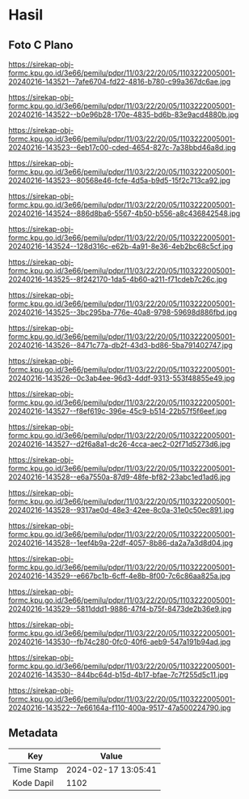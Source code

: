 # Hasil

## Foto C Plano

https://sirekap-obj-formc.kpu.go.id/3e66/pemilu/pdpr/11/03/22/20/05/1103222005001-20240216-143521--7afe6704-fd22-4816-b780-c99a367dc6ae.jpg

https://sirekap-obj-formc.kpu.go.id/3e66/pemilu/pdpr/11/03/22/20/05/1103222005001-20240216-143522--b0e96b28-170e-4835-bd6b-83e9acd4880b.jpg

https://sirekap-obj-formc.kpu.go.id/3e66/pemilu/pdpr/11/03/22/20/05/1103222005001-20240216-143523--6eb17c00-cded-4654-827c-7a38bbd46a8d.jpg

https://sirekap-obj-formc.kpu.go.id/3e66/pemilu/pdpr/11/03/22/20/05/1103222005001-20240216-143523--80568e46-fcfe-4d5a-b9d5-15f2c713ca92.jpg

https://sirekap-obj-formc.kpu.go.id/3e66/pemilu/pdpr/11/03/22/20/05/1103222005001-20240216-143524--886d8ba6-5567-4b50-b556-a8c436842548.jpg

https://sirekap-obj-formc.kpu.go.id/3e66/pemilu/pdpr/11/03/22/20/05/1103222005001-20240216-143524--128d316c-e62b-4a91-8e36-4eb2bc68c5cf.jpg

https://sirekap-obj-formc.kpu.go.id/3e66/pemilu/pdpr/11/03/22/20/05/1103222005001-20240216-143525--8f242170-1da5-4b60-a211-f71cdeb7c26c.jpg

https://sirekap-obj-formc.kpu.go.id/3e66/pemilu/pdpr/11/03/22/20/05/1103222005001-20240216-143525--3bc295ba-776e-40a8-9798-59698d886fbd.jpg

https://sirekap-obj-formc.kpu.go.id/3e66/pemilu/pdpr/11/03/22/20/05/1103222005001-20240216-143526--8471c77a-db2f-43d3-bd86-5ba791402747.jpg

https://sirekap-obj-formc.kpu.go.id/3e66/pemilu/pdpr/11/03/22/20/05/1103222005001-20240216-143526--0c3ab4ee-96d3-4ddf-9313-553f48855e49.jpg

https://sirekap-obj-formc.kpu.go.id/3e66/pemilu/pdpr/11/03/22/20/05/1103222005001-20240216-143527--f8ef619c-396e-45c9-b514-22b57f5f6eef.jpg

https://sirekap-obj-formc.kpu.go.id/3e66/pemilu/pdpr/11/03/22/20/05/1103222005001-20240216-143527--d2f6a8a1-dc26-4cca-aec2-02f71d5273d6.jpg

https://sirekap-obj-formc.kpu.go.id/3e66/pemilu/pdpr/11/03/22/20/05/1103222005001-20240216-143528--e6a7550a-87d9-48fe-bf82-23abc1ed1ad6.jpg

https://sirekap-obj-formc.kpu.go.id/3e66/pemilu/pdpr/11/03/22/20/05/1103222005001-20240216-143528--9317ae0d-48e3-42ee-8c0a-31e0c50ec891.jpg

https://sirekap-obj-formc.kpu.go.id/3e66/pemilu/pdpr/11/03/22/20/05/1103222005001-20240216-143528--1eef4b9a-22df-4057-8b86-da2a7a3d8d04.jpg

https://sirekap-obj-formc.kpu.go.id/3e66/pemilu/pdpr/11/03/22/20/05/1103222005001-20240216-143529--e667bc1b-6cff-4e8b-8f00-7c6c86aa825a.jpg

https://sirekap-obj-formc.kpu.go.id/3e66/pemilu/pdpr/11/03/22/20/05/1103222005001-20240216-143529--5811ddd1-9886-47f4-b75f-8473de2b36e9.jpg

https://sirekap-obj-formc.kpu.go.id/3e66/pemilu/pdpr/11/03/22/20/05/1103222005001-20240216-143530--fb74c280-0fc0-40f6-aeb9-547a191b94ad.jpg

https://sirekap-obj-formc.kpu.go.id/3e66/pemilu/pdpr/11/03/22/20/05/1103222005001-20240216-143530--844bc64d-b15d-4b17-bfae-7c7f255d5c11.jpg

https://sirekap-obj-formc.kpu.go.id/3e66/pemilu/pdpr/11/03/22/20/05/1103222005001-20240216-143522--7e66164a-f110-400a-9517-47a500224790.jpg


## Metadata

| Key        | Value               |
| ---------- | ------------------- |
| Time Stamp | 2024-02-17 13:05:41 |
| Kode Dapil | 1102                |



